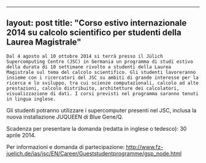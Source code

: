 
---
layout: post
title:  "Corso estivo internazionale 2014 su calcolo scientifico per studenti della Laurea Magistrale"
---
	Dal 4 agosto al 10 ottobre 2014 si terrà presso il Jülich Supercomputing Centre (JSC) in Germania un programma di studi estivo della durata di 10 settimane rivolto a studenti della Laurea Magistrale sul tema del calcolo scientifico. Gli studenti lavoreranno insieme con i ricercatori del JSC su ambiti di grande interesse per la ricerca e lo sviluppo, tra cui scienze computazionali, calcolo ad alte prestazioni, calcolo distribuito, architetture dei calcolatori, visualizzazione di dati. I corsi previsti nel programma saranno tenuti in lingua inglese.   
Gli studenti potranno utilizzare i supercomputer presenti nel JSC, inclusa la nuova installazione JUQUEEN di Blue Gene/Q.   
  
  
Scadenza per presentare la domanda (redatta in inglese o tedesco): 30 aprile 2014.  
  
  
Per informazioni e domanda di partecipazione: <http://www.fz-juelich.de/ias/jsc/EN/Career/Gueststudentprogramme/gsp_node.html>